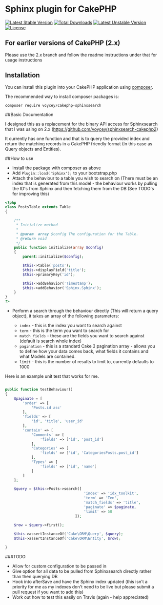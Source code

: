 # Sphinx plugin for CakePHP

[![Latest Stable Version](https://poser.pugx.org/voycey/cakephp-sphinxsearch/v/stable)](https://packagist.org/packages/voycey/cakephp-sphinxsearch) [![Total Downloads](https://poser.pugx.org/voycey/cakephp-sphinxsearch/downloads)](https://packagist.org/packages/voycey/cakephp-sphinxsearch) [![Latest Unstable Version](https://poser.pugx.org/voycey/cakephp-sphinxsearch/v/unstable)](https://packagist.org/packages/voycey/cakephp-sphinxsearch) [![License](https://poser.pugx.org/voycey/cakephp-sphinxsearch/license)](https://packagist.org/packages/voycey/cakephp-sphinxsearch)

## For earlier versions of CakePHP (2.x)
Please use the 2.x branch and follow the readme instructions under that for usage instructions

## Installation

You can install this plugin into your CakePHP application using [composer](http://getcomposer.org).

The recommended way to install composer packages is:

```
composer require voycey/cakephp-sphinxsearch
```

##Basic Documentation

I designed this as a replacement for the binary API access for Sphinxsearch that I was using on 2.x (https://github.com/voycey/sphinxsearch-cakephp2)

It currently has one function and that is to query the provided index and return the matching records in a CakePHP friendly format (In this case as Query objects and Entities).

##How to use

* Install the package with composer as above
* Add ````Plugin::load('Sphinx');```` to your bootstrap.php
* Attach the behaviour to a table you wish to search on 
(There must be an index that is generated from this model - the behaviour works by pulling the ID's from Sphinx and then fetching them from the DB (See TODO's for improving this)

```php
<?php 
class PostsTable extends Table
{

    /**
     * Initialize method
     *
     * @param  array $config The configuration for the Table.
     * @return void
     */
    public function initialize(array $config)
    {
        parent::initialize($config);

        $this->table('posts');
        $this->displayField('title');
        $this->primaryKey('id');

        $this->addBehavior('Timestamp');
        $this->addBehavior('Sphinx.Sphinx');
    }
}
?>
```

* Perform a search through the behaviour directly (This will return a query object), it takes an array of the following parameters:

  * ````index```` - this is the index you want to search against
  * ````term```` - this is the term you want to search for
  * ````match_fields```` - these are the fields you want to search against (default is search whole index)
  * ````pagination```` - this is a standard Cake 3 pagination array - allows you to define how your data comes back, what fields it contains and what Models are contained.
  * ````limit```` - this is the number of results to limit to, currently defaults to 1000
  

Here is an example unit test that works for me.
```php

public function testBehaviour()
{
    $paginate = [
        'order' => [
            'Posts.id asc'
        ],
        'fields' => [
            'id', 'title', 'user_id'
        ],
        'contain' => [
            'Comments' => [
                'fields' => ['id', 'post_id']
            ],
            'Categories' => [
                'fields' => ['id', 'CategoriesPosts.post_id']
            ],
            'Types' => [
                'fields' => ['id', 'name']
            ]
        ]
    ];

    $query = $this->Posts->search([
                                    'index' => 'idx_toolkit', 
                                    'term' => 'Ten', 
                                    'match_fields' => 'title', 
                                    'paginate' => $paginate,
                                    'limit' => 50
                                ]);
    
    $row = $query->first();

    $this->assertInstanceOf('Cake\ORM\Query', $query);
    $this->assertInstanceOf('Cake\ORM\Entity', $row);

}
```
###TODO
* Allow for custom configuration to be passed in
* Give option for all data to be pulled from Sphinxsearch directly rather than then querying DB
* Hook into afterSave and have the Sphinx index updated (this isn't a priority for me as my indexes don't need to be live but please submit a pull request if you want to add this)
* Work out how to test this easily on Travis (again - help appreciated)
